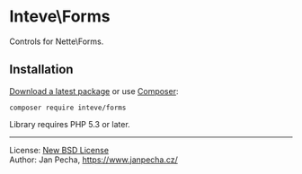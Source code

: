Inteve\Forms
============

Controls for Nette\Forms.


Installation
------------

[Download a latest package](https://github.com/inteve/forms/releases) or use [Composer](http://getcomposer.org/):

```
composer require inteve/forms
```

Library requires PHP 5.3 or later.

------------------------------

License: [New BSD License](license.md)
<br>Author: Jan Pecha, https://www.janpecha.cz/
